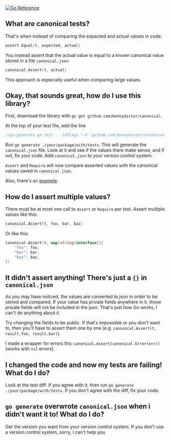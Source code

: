 [![Go Reference](https://pkg.go.dev/badge/github.com/bennydictor/canonical.svg)](https://pkg.go.dev/github.com/bennydictor/canonical)

## What are canonical tests?

That's when instead of comparing the expected and actual values in code:
```go
assert.Equal(t, expected, actual)
```

You instead assert that the actual value is equal to a known canonical value stored in a file `canonical.json`:
```go
canonical.Assert(t, actual)
```

This approach is especially useful when comparing large values.

## Okay, that sounds great, how do I use this library?
First, download the library with `go get github.com/bennydictor/canonical`.

At the top of your test file, add the line
```go
//go:generate go test . -ldflags "-X 'github.com/bennydictor/canonical.Canonize=true'"
```

Run `go generate ./your/package/with/tests`. This will generate the `canonical.json` file.
Look at it and see if the values there make sense, and if not, fix your code.
Add `canonical.json` to your version control system.

`Assert` and `Require` will now compare asserted values with the canonical values saved in `canonical.json`.

Also, there's an [example](example).

## How do I assert multiple values?
There must be at most one call to `Assert` or `Require` per test. Assert multiple values like this:
```go
canonical.Assert(t, foo, bar, baz)
```

Or like this:
```go
canonical.Assert(t, map[string]interface{}{
	"foo": foo,
	"bar": bar,
	"baz": baz,
})
```

## It didn't assert anything! There's just a `{}` in `canonical.json`
As you may have noticed, the values are converted to json in order to be stored and compared.
If your value has private fields anywhere in it, those private fields will not be included in
the json. That's just how Go works, I can't do anything about it.

Try changing the fields to be public. If that's impossible or you don't want to,
then you'll have to assert them one by one (e.g. `canonical.Assert(t, result.foo, result.bar)`).

I made a wrapper for errors tho: `canonical.Assert(canonical.Error(err))` (works with `nil` errors).

## I changed the code and now my tests are failing! What do I do?
Look at the test diff. If you agree with it, then run `go generate ./your/package/with/tests`.
If you don't agree with the diff, fix your code.

## `go generate` overwrote `canonical.json` when i didn't want it to! What do I do?
Get the version you want from your version control system.
If you don't use a version control system, sorry, I can't help you.
